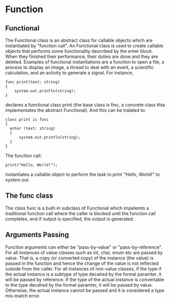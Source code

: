 # Function

## Functional

The Functional class is an abstract class for callable objects which are instantiated by
"function call".  An Functional class is used to create callable objects that performs some
functionality described by the enter block. When they finished their performance,
their duties are done and they are deleted. Examples of functional instantiations are a
function to open a file, a process to display an image, a thread to deal with an event,
a scientific calculation, and an activity to generate a signal. For instance,

```altscript
func print(text: string)
{
    system.out.println(string);
}
```

declares a functional class print (the base class is finc, a concrete class thta implementates
the abstract Functional). And this can be tralated to:

```altscript
class print is func
{
  enter (text: string)
  {
      system.out.println(string);
  }
}
```
The function call:

```altscript
print("Hello, World!");
```
instantiates a callable object to perform the task to print "Hello, World!" to system.out.

## The func class

The class func is a built-in subclass of Functional which impelemts a traditional function call
where the caller is blocked until the function call completes, and if output is specified, the
output is generated.

## Arguments Passing

Function arguments can either be "pass-by-value" or "pass-by-reference". For all instances of
value classes such as int, char, enum etc are passed by value. That is, a copy (or converted copy) of the instance
(the value) is passed in the function and hence the change of the value is not reflected outside
from the caller. For all instances of non-value classes, if the type if the actual instance is
a subtype of type decalred by the formal paramter, it will be passed by reference. If the type of
the actual instance is convertable to the type decalred by the formal paramter, it will be passed
by value. Otherwise, the actual instance cannot be passed and it is considered a type mis-match
error.



